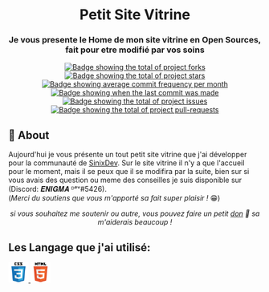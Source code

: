 <div align="center">
    <h1>Petit Site Vitrine</h1>
    <h3>Je vous presente le Home de mon site vitrine en Open Sources, fait pour etre modifié par vos soins</h3>
 </div>

  
  <p align="center">
  <a href="https://github.com/enigmadevlp/Site-Vitrine/fork" target="_blank">
    <img src="https://img.shields.io/github/forks/enigmaDevlp/Site-Vitrine?" alt="Badge showing the total of project forks"/>
  </a>

  <a href="https://github.com/enigmadevlp/Site-Vitrine/stargazers" target="_blank">
    <img src="https://img.shields.io/github/stars/enigmadevlp/Site-Vitrine?" alt="Badge showing the total of project stars"/>
  </a>

  <a href="https://github.com/enigmadevlp/Site-Vitrine/commits/main" target="_blank">
    <img src="https://img.shields.io/github/commit-activity/m/enigmadevlp/Site-Vitrine?" alt="Badge showing average commit frequency per month"/>
  </a>

  <a href="https://github.com/enigmadevlp/Site-Vitrine/commits/main" target="_blank">
    <img src="https://img.shields.io/github/last-commit/enigmadevlp/Site-Vitrine?" alt="Badge showing when the last commit was made"/>
  </a>

  <a href="https://github.com/enigmadevlp/Site-Vitrine/issues" target="_blank">
    <img src="https://img.shields.io/github/issues/enigmadevlp/Site-Vitrine?" alt="Badge showing the total of project issues"/>
  </a>

  <a href="https://github.com/enigmadevlp/Site-Vitrine/pulls" target="_blank">
    <img src="https://img.shields.io/github/issues-pr/enigmadevlp/Site-Vitrine?" alt="Badge showing the total of project pull-requests"/>
  </a>

  
  ## :dart: About ##
  
 Aujourd'hui je vous présente un tout petit site vitrine que j'ai développer pour la communauté de <a href="https://discord.gg/sinixdev">SinixDev</a>. Sur le site vitrine il n'y a que l'accueil pour le moment, mais il se peux que il se modifira par la suite, bien sur si vous avais des question ou meme des conseilles je suis disponible sur (Discord: 𝑬𝑵𝑰𝑮𝑴𝑨 ᴰᵉᵛ#5426). <br> (<i>Merci du soutiens que vous m'apporté sa fait super plaisir !</i> 😁)
  
  
  <p align="center">
    <i>si vous souhaitez me soutenir ou autre, vous pouvez faire un petit <a href="https://www.paypal.com/paypalme/enigmadevv">don</a> 💸 sa m'aiderais beaucoup !</i>
  </p>
  
 <h2>Les Langage que j'ai utilisé:</h2>

 <p align="left"><a href="https://www.w3schools.com/css/" target="_blank" rel="noreferrer"> <img src="https://raw.githubusercontent.com/devicons/devicon/master/icons/css3/css3-original-wordmark.svg" alt="css3" width="40" height="40"/> </a> <a href="https://www.w3.org/html/" target="_blank" rel="noreferrer"> <img src="https://raw.githubusercontent.com/devicons/devicon/master/icons/html5/html5-original-wordmark.svg" alt="html5" width="40" height="40"/></p><br>
  
  
  
